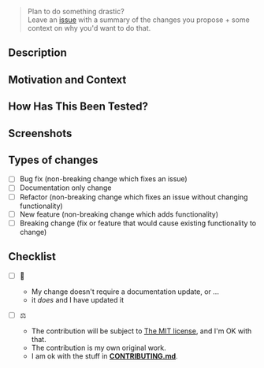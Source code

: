 <!--- Provide a general summary of your changes in the Title above -->

> Plan to do something drastic?  
> Leave an [issue](https://github.com/sverweij/dependency-cruiser/issues/new) with a
> summary of the changes you propose + some context on why you'd want to
> do that.

## Description

<!--- Describe your changes in detail -->

## Motivation and Context

<!--- Why is this change required? What problem does it solve? -->
<!--- If it fixes an open issue, please link to the issue here. -->

## How Has This Been Tested?

<!--- Please describe in detail how you tested your changes. -->
<!--- Include details of your testing environment, and the tests you ran to -->
<!--- see how your change affects other areas of the code, etc. -->

## Screenshots

<!-- Only if appropriate - feel free to delete this section if it's not applicable -->

## Types of changes

<!--- What types of changes does your code introduce? Put an `x` in all the boxes that apply: -->

- [ ] Bug fix (non-breaking change which fixes an issue)
- [ ] Documentation only change
- [ ] Refactor (non-breaking change which fixes an issue without changing functionality)
- [ ] New feature (non-breaking change which adds functionality)
- [ ] Breaking change (fix or feature that would cause existing functionality to change)

## Checklist

<!--- Go over all the following points, and put an `x` in all the boxes that apply. -->
<!--- If you're unsure about any of these, don't hesitate to ask. We're here to help! -->

- [ ] :book:

  - My change doesn't require a documentation update, or ...
  - it _does_ and I have updated it

- [ ] :balance_scale:
  - The contribution will be subject to [The MIT license](https://github.com/sverweij/dependency-cruiser/blob/develop/LICENSE), and I'm OK with that.
  - The contribution is my own original work.
  - I am ok with the stuff in [**CONTRIBUTING.md**](https://github.com/sverweij/dependency-cruiser/blob/develop/.github/CONTRIBUTING.md).
